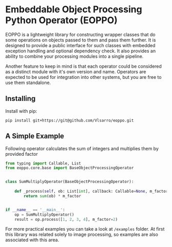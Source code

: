 # Embeddable Object Processing Python Operator (EOPPO)
EOPPO is a lightweight library for constructing wrapper classes that do some operations on objects passed to them and pass them further. It is designed to provide a public interface for such classes with embedded exception handling and optional dependency check. It also provides an ability to combine your processing modules into a single pipeline.

Another feature to keep in mind is that each operator could be considered as a distinct module with it's own version and name. Operators are expected to be used for integration into other systems, but you are free to use them standalone.

## Installing
Install with pip:

`pip install git+https://git@github.com/Vlsarro/eoppo.git`

## A Simple Example

Following operator calculates the sum of integers and multiplies them by provided factor

```python
from typing import Callable, List
from eoppo.core.base import BaseObjectProcessingOperator


class SumMultiplyOperator(BaseObjectProcessingOperator):
    
    def _process(self, ob: List[int], callback: Callable=None, m_factor=1, **kwargs) -> int:
        return sum(ob) * m_factor


if __name__ == '__main__':
    op = SumMultiplyOperator()
    result = op.process([1, 2, 3, 4], m_factor=2)

```

For more practical examples you can take a look at `/examples` folder. At first this library was related solely to image processing, so examples are also associated with this area.

